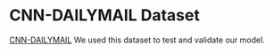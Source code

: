 # CNN-DAILYMAIL Dataset


[CNN-DAILYMAIL](https://drive.google.com/drive/folders/1sDoEOdx8GTYLCCv4ISIBElYcS-E5Jdmq?usp=sharing)
We used this dataset to test and validate our model.
